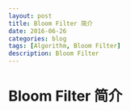 ```yaml
---
layout: post
title: Bloom Filter 简介
date: 2016-06-26
categories: blog
tags: [Algorithm, Bloom Filter]
description: Bloom Filter
---
```


# Bloom Filter 简介

